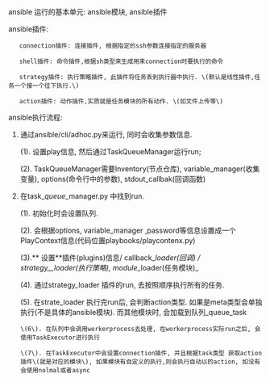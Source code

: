 ansible 运行的基本单元: ansible模块, ansible插件

ansible插件:

```
   connection插件: 连接插件, 根据指定的ssh参数连接指定的服务器

   shell插件: 命令插件,根据sh类型来生成用来connection时要执行的命令

   strategy插件: 执行策略插件, 此插件将任务丢到执行器中执行. \(默认是线性插件,任务一个接一个往下执行.\)

   action插件: 动作插件,实质就是任务模块的所有动作. \(如文件上传等\)
```

ansible执行流程:

1. 通过ansible/cli/adhoc.py来运行, 同时会收集参数信息.

   \(1\). 设置play信息, 然后通过TaskQueueManager运行run;

   \(2\). TaskQueueManager需要Inventory\(节点仓库\), variable\_manager\(收集变量\), options\(命令行中的参数\), stdout\_callbak\(回调函数\)

2. 在task\__queue_\_manager.py 中找到run.

  
   \(1\). 初始化时会设置队列.

   \(2\). 会根据options, variable\_manager ,password等信息设置成一个PlayContext信息\(代码位置playbooks/playcontenx.py\)

   \(3\).** 设置**插件\(plugins\)信息/ callback\__loader\(回调\) / strategy\_\_loader\(执行策略\), module_\_loader\(任务模块\)\_

   \(4\). 通过strategy\_loader 插件的run, 去按照顺序执行所有的任务.

   \(5\). 在strate\_loader 执行完run后, 会判断action类型. 如果是meta类型会单独执行\(不是具体的ansible模块\). 而其他模块时, 会加载到队列\_queue\_task

   ```
   \(6\). 在队列中会调用workerprocess去处理, 在workerprocess实际run之后, 会使用TaskExecutor进行执行

   \(7\). 在TaskExecutor中会设置connection插件, 并且根据task类型 获取action插件\(就是对应的模块\), 如果模块有自定义的执行,则会执行自动以的action, 如没有会使用nolmal或者async
   ```



